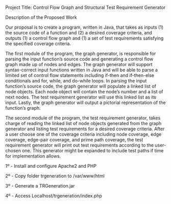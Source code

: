 Project Title:  Control Flow Graph and Structural Test Requirement Generator

Description of the Proposed Work

Our proposal is to create a program, written in Java, that takes as inputs (1) the source code of a function and (2) a desired coverage criteria, and outputs (1) a control flow graph and (1) a set of test requirements satisfying the specified coverage criteria.

The first module of the program, the graph generator, is responsible for parsing the input function’s source code and generating a control flow graph made up of nodes and edges.  The graph generator will support syntax-correct input functions written in Java and will be able to parse a limited set of control flow statements including if-then and if-then-else conditionals and for, while, and do-while loops.  In parsing the input function’s source code, the graph generator will populate a linked list of node objects.  Each node object will contain the node’s number and a list of next nodes.  The test requirement generator will use this linked list as its input.  Lastly, the graph generator will output a pictorial representation of the function’s graph.

The second module of the program, the test requirement generator, takes charge of reading the linked list of node objects generated from the graph generator and listing test requirements for a desired coverage criteria. After a user choose one of the coverage criteria including node coverage, edge coverage, edge-pair coverage, and prime path coverage, the test requirement generator will print out test requirements according to the user-chosen one. This generator might be expanded to include test paths if time for implementation allows.

1º - Install and configure Apache2 and PHP

2º - Copy folder trgeneration to /var/www/html

3º - Generate a TRGeneration.jar

4º - Access Localhost/trgeneration/index.php
